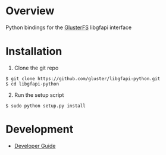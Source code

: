 # Overview

Python bindings for the [GlusterFS](http://www.gluster.org) libgfapi interface

# Installation

1) Clone the git repo

```
$ git clone https://github.com/gluster/libgfapi-python.git
$ cd libgfapi-python
```

2) Run the setup script

```
$ sudo python setup.py install
```

# Development

* [Developer Guide](doc/markdown/dev_guide.md)
